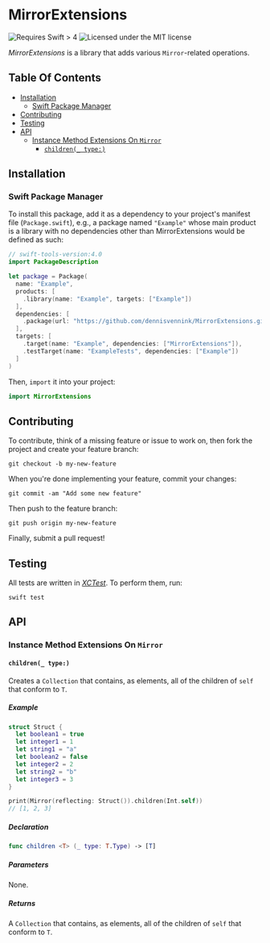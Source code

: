 # MirrorExtensions

![Requires Swift > 4](https://img.shields.io/badge/Language-Swift%204-F04C3E.svg) ![Licensed under the MIT license](https://img.shields.io/badge/License-MIT-lightgrey.svg)

_MirrorExtensions_ is a library that adds various `Mirror`-related operations.

## Table Of Contents

- [Installation](#installation)
    - [Swift Package Manager](#swift-package-manager)
- [Contributing](#contributing)
- [Testing](#testing)
- [API](#api)
    - [Instance Method Extensions On `Mirror`](#instance-method-extensions-on-mirror)
        - [`children(_ type:)`](#children_-type)

## Installation

### Swift Package Manager

To install this package, add it as a dependency to your project's manifest file (`Package.swift`), e.g., a package named `"Example"` whose main product is a library with no dependencies other than MirrorExtensions would be defined as such:

```swift
// swift-tools-version:4.0
import PackageDescription

let package = Package(
  name: "Example",
  products: [
    .library(name: "Example", targets: ["Example"])
  ],
  dependencies: [
    .package(url: "https://github.com/dennisvennink/MirrorExtensions.git", from: "1.0.0")
  ],
  targets: [
    .target(name: "Example", dependencies: ["MirrorExtensions"]),
    .testTarget(name: "ExampleTests", dependencies: ["Example"])
  ]
)
```

Then, `import` it into your project:

```swift
import MirrorExtensions
```

## Contributing

To contribute, think of a missing feature or issue to work on, then fork the project and create your feature branch:

```shell
git checkout -b my-new-feature
```

When you're done implementing your feature, commit your changes:

```shell
git commit -am "Add some new feature"
```

Then push to the feature branch:

```shell
git push origin my-new-feature
```

Finally, submit a pull request!

## Testing

All tests are written in [_XCTest_](https://developer.apple.com/documentation/xctest). To perform them, run:

```shell
swift test
```

## API

### Instance Method Extensions On `Mirror`

#### `children(_ type:)`

Creates a `Collection` that contains, as elements, all of the children of `self` that conform to `T`.

##### Example

```swift
struct Struct {
  let boolean1 = true
  let integer1 = 1
  let string1 = "a"
  let boolean2 = false
  let integer2 = 2
  let string2 = "b"
  let integer3 = 3
}

print(Mirror(reflecting: Struct()).children(Int.self))
// [1, 2, 3]
```

##### Declaration

```swift
func children <T> (_ type: T.Type) -> [T]
```

##### Parameters

None.

##### Returns

A `Collection` that contains, as elements, all of the children of `self` that conform to `T`.
